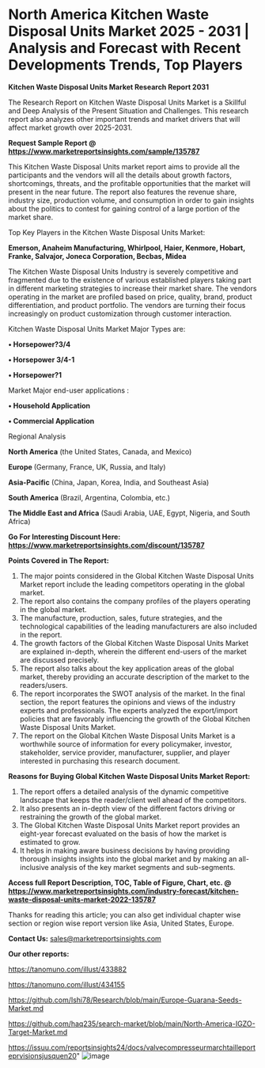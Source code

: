 # North America Kitchen Waste Disposal Units Market 2025 - 2031 | Analysis and Forecast with Recent Developments Trends, Top Players

<strong>Kitchen Waste Disposal Units Market Research Report 2031</strong>

The Research Report on Kitchen Waste Disposal Units Market is a Skillful and Deep Analysis of the Present Situation and Challenges. This research report also analyzes other important trends and market drivers that will affect market growth over 2025-2031.

<strong>Request Sample Report @ <a href=https://www.marketreportsinsights.com/sample/135787>https://www.marketreportsinsights.com/sample/135787</a></strong>

This Kitchen Waste Disposal Units market report aims to provide all the participants and the vendors will all the details about growth factors, shortcomings, threats, and the profitable opportunities that the market will present in the near future. The report also features the revenue share, industry size, production volume, and consumption in order to gain insights about the politics to contest for gaining control of a large portion of the market share.

Top Key Players in the Kitchen Waste Disposal Units Market:

<strong>Emerson, Anaheim Manufacturing, Whirlpool, Haier, Kenmore, Hobart, Franke, Salvajor, Joneca Corporation, Becbas, Midea</strong>

The Kitchen Waste Disposal Units Industry is severely competitive and fragmented due to the existence of various established players taking part in different marketing strategies to increase their market share. The vendors operating in the market are profiled based on price, quality, brand, product differentiation, and product portfolio. The vendors are turning their focus increasingly on product customization through customer interaction.

Kitchen Waste Disposal Units Market Major Types are:

<strong>• Horsepower?3/4

• Horsepower 3/4-1

• Horsepower?1</strong>

Market Major end-user applications :

<strong>• Household Application

• Commercial Application</strong>

Regional Analysis

</u><strong><b>North America</b></strong> (the United States, Canada, and Mexico)

<strong><b>Europe </b></strong>(Germany, France, UK, Russia, and Italy)

<strong><b>Asia-Pacific</b></strong> (China, Japan, Korea, India, and Southeast Asia)

<strong><b>South America</b></strong> (Brazil, Argentina, Colombia, etc.)

<strong><b>The Middle East and Africa</b></strong> (Saudi Arabia, UAE, Egypt, Nigeria, and South Africa)

<strong>Go For Interesting Discount Here: <a href=https://www.marketreportsinsights.com/discount/135787>https://www.marketreportsinsights.com/discount/135787</a></strong>

<strong>Points Covered in The Report:</strong>
<ol>
  <li>The major points considered in the Global Kitchen Waste Disposal Units Market report include the leading competitors operating in the global market.</li>
  <li>The report also contains the company profiles of the players operating in the global market.</li>
  <li>The manufacture, production, sales, future strategies, and the technological capabilities of the leading manufacturers are also included in the report.</li>
  <li>The growth factors of the Global Kitchen Waste Disposal Units Market are explained in-depth, wherein the different end-users of the market are discussed precisely.</li>
  <li>The report also talks about the key application areas of the global market, thereby providing an accurate description of the market to the readers/users.</li>
  <li>The report incorporates the SWOT analysis of the market. In the final section, the report features the opinions and views of the industry experts and professionals. The experts analyzed the export/import policies that are favorably influencing the growth of the Global Kitchen Waste Disposal Units Market.</li>
  <li>The report on the Global Kitchen Waste Disposal Units Market is a worthwhile source of information for every policymaker, investor, stakeholder, service provider, manufacturer, supplier, and player interested in purchasing this research document.</li>
</ol>
<strong>Reasons for Buying Global Kitchen Waste Disposal Units Market Report:</strong>

<ol>
  <li>The report offers a detailed analysis of the dynamic competitive landscape that keeps the reader/client well ahead of the competitors.</li>
  <li>It also presents an in-depth view of the different factors driving or restraining the growth of the global market.</li>
  <li>The Global Kitchen Waste Disposal Units Market report provides an eight-year forecast evaluated on the basis of how the market is estimated to grow.</li>
  <li>It helps in making aware business decisions by having providing thorough insights insights into the global market and by making an all-inclusive analysis of the key market segments and sub-segments.</li>
</ol>
<strong>Access full Report Description, TOC, Table of Figure, Chart, etc. @ <a href=https://www.marketreportsinsights.com/industry-forecast/kitchen-waste-disposal-units-market-2022-135787>https://www.marketreportsinsights.com/industry-forecast/kitchen-waste-disposal-units-market-2022-135787</a></strong>


Thanks for reading this article; you can also get individual chapter wise section or region wise report version like Asia, United States, Europe.

<strong>Contact Us:</strong>
sales@marketreportsinsights.com

<strong>Our other reports:</strong>

<a href=https://tanomuno.com/illust/433882>https://tanomuno.com/illust/433882</a>

<a href=https://tanomuno.com/illust/434155>https://tanomuno.com/illust/434155</a>

<a href=https://github.com/Ishi78/Research/blob/main/Europe-Guarana-Seeds-Market.md>https://github.com/Ishi78/Research/blob/main/Europe-Guarana-Seeds-Market.md</a>

<a href=https://github.com/haq235/search-market/blob/main/North-America-IGZO-Target-Market.md>https://github.com/haq235/search-market/blob/main/North-America-IGZO-Target-Market.md</a>

<a href=https://issuu.com/reportsinsights24/docs/valvecompresseurmarchtailleporteprvisionsjusquen20>https://issuu.com/reportsinsights24/docs/valvecompresseurmarchtailleporteprvisionsjusquen20</a>"
![image](https://github.com/user-attachments/assets/72faad16-ce50-440b-8bf2-66909b084a61)
